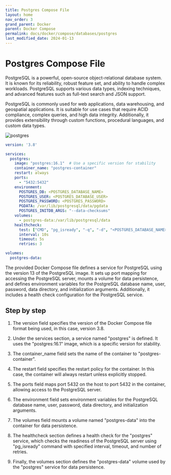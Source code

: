 ```yaml
---
title: Postgres Compose File
layout: home
nav_order: 3
grand_parent: Docker
parent: Docker Compose
permalink: docs/docker/compose/databases/postgres
last_modified_date: 2024-01-13
---
```


# Postgres Compose File

PostgreSQL is a powerful, open-source object-relational database system. It is known for its reliability, robust feature set, and ability to handle complex workloads. PostgreSQL supports various data types, indexing techniques, and advanced features such as full-text search and JSON support.

PostgreSQL is commonly used for web applications, data warehousing, and geospatial applications. It is suitable for use cases that require ACID compliance, complex queries, and high data integrity. Additionally, it provides extensibility through custom functions, procedural languages, and custom data types.

![postgres](https://user-cube.github.io/devops-cheatsheet/assets/images/docker/postgres-logo.png)

```yml
version: '3.8'

services:
  postgres:
    image: "postgres:16.1"  # Use a specific version for stability
    container_name: "postgres-container"
    restart: always
    ports:
      - "5432:5432"
    environment:
      POSTGRES_DB: <POSTGRES_DATABASE_NAME>
      POSTGRES_USER: <POSTGRES_DATABASE_USER>
      POSTGRES_PASSWORD: <POSTGRES_PASSWORD>
      PGDATA: /var/lib/postgresql/data/pgdata
      POSTGRES_INITDB_ARGS: "--data-checksums"
    volumes:
      - postgres-data:/var/lib/postgresql/data
    healthcheck:
      test: ["CMD", "pg_isready", "-q", "-d", "<POSTGRES_DATABASE_NAME>", "-U", "<POSTGRES_DATABASE_USER>"]
      interval: 10s
      timeout: 5s
      retries: 3

volumes:
  postgres-data:
```

The provided Docker Compose file defines a service for PostgreSQL using the version 13 of the PostgreSQL image. It sets up port mapping for accessing the PostgreSQL server, mounts a volume for data persistence, and defines environment variables for the PostgreSQL database name, user, password, data directory, and initialization arguments. Additionally, it includes a health check configuration for the PostgreSQL service.

## Step by step

1. The version field specifies the version of the Docker Compose file format being used, in this case, version 3.8.

2. Under the services section, a service named "postgres" is defined. It uses the "postgres:16.1" image, which is a specific version for stability.

3. The container_name field sets the name of the container to "postgres-container".

4. The restart field specifies the restart policy for the container. In this case, the container will always restart unless explicitly stopped.

5. The ports field maps port 5432 on the host to port 5432 in the container, allowing access to the PostgreSQL server.

6. The environment field sets environment variables for the PostgreSQL database name, user, password, data directory, and initialization arguments.

7. The volumes field mounts a volume named "postgres-data" into the container for data persistence.

8. The healthcheck section defines a health check for the "postgres" service, which checks the readiness of the PostgreSQL server using "pg_isready" command with specified interval, timeout, and number of retries.

9. Finally, the volumes section defines the "postgres-data" volume used by the "postgres" service for data persistence.
